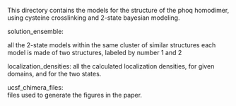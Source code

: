 This directory contains the models for the structure of the phoq homodimer,
using cysteine crosslinking and 2-state bayesian modeling.

solution_ensemble:      

all the 2-state models within the same cluster of similar structures
each model is made of two structures, labeled by number 1 and 2

localization_densities: 
all the calculated localization densities, for given domains, and for the
two states.

ucsf_chimera_files:     
files used to generate the figures in the paper.
